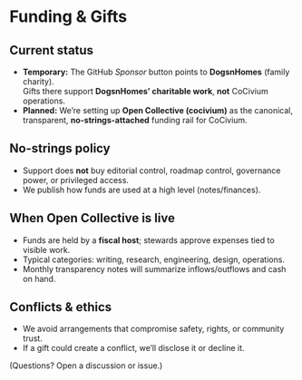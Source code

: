 <!-- status: stub; target: 150+ words -->
<!-- status: stub; target: 150+ words -->
<!-- status: stub; target: 150+ words -->
# Funding & Gifts

## Current status
- **Temporary:** The GitHub *Sponsor* button points to **DogsnHomes** (family charity).  
  Gifts there support **DogsnHomes’ charitable work**, **not** CoCivium operations.
- **Planned:** We’re setting up **Open Collective (cocivium)** as the canonical, transparent,
  **no-strings-attached** funding rail for CoCivium.

## No-strings policy
- Support does **not** buy editorial control, roadmap control, governance power, or privileged access.
- We publish how funds are used at a high level (notes/finances).

## When Open Collective is live
- Funds are held by a **fiscal host**; stewards approve expenses tied to visible work.
- Typical categories: writing, research, engineering, design, operations.
- Monthly transparency notes will summarize inflows/outflows and cash on hand.

## Conflicts & ethics
- We avoid arrangements that compromise safety, rights, or community trust.
- If a gift could create a conflict, we’ll disclose it or decline it.

(Questions? Open a discussion or issue.)



